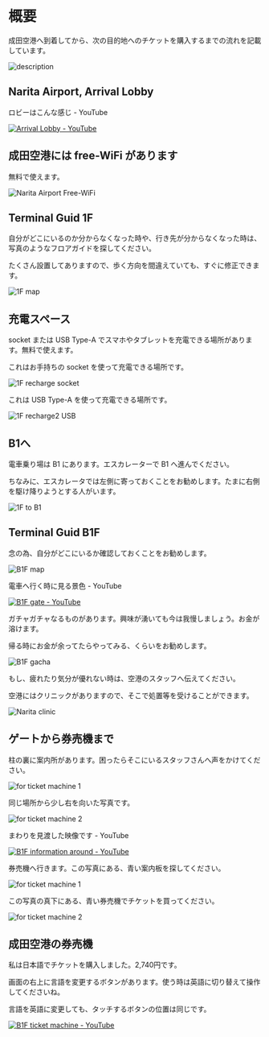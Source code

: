 # 概要

成田空港へ到着してから、次の目的地へのチケットを購入するまでの流れを記載しています。

![description](https://user-images.githubusercontent.com/56988/221177813-c98f9bea-9602-43ed-bc4e-197af5a915ad.png)

## Narita Airport, Arrival Lobby

ロビーはこんな感じ - YouTube

[![Arrival Lobby - YouTube](http://img.youtube.com/vi/b7DJ2pLqav4/1.jpg)](https://www.youtube.com/watch?v=b7DJ2pLqav4)

## 成田空港には free-WiFi があります

無料で使えます。

![Narita Airport Free-WiFi](https://user-images.githubusercontent.com/56988/221178238-ba6b308b-fb85-47a3-90cc-2006622b6e67.png)


## Terminal Guid 1F

自分がどこにいるのか分からなくなった時や、行き先が分からなくなった時は、写真のようなフロアガイドを探してください。

たくさん設置してありますので、歩く方向を間違えていても、すぐに修正できます。

![1F map](https://user-images.githubusercontent.com/56988/221175660-d3235aa0-2b58-4533-9f7c-fddd9d5d5eb4.jpg)

## 充電スペース

socket または USB Type-A でスマホやタブレットを充電できる場所があります。無料で使えます。

これはお手持ちの socket を使って充電できる場所です。

![1F recharge socket](https://user-images.githubusercontent.com/56988/221176966-bfc837a5-25ba-489a-a0b4-e08ad7fcb40e.jpg)

これは USB Type-A を使って充電できる場所です。

![1F recharge2 USB](https://user-images.githubusercontent.com/56988/221179026-ad9ff427-3a16-4f1b-987e-da49922fbff8.jpg)

## B1へ

電車乗り場は B1 にあります。エスカレーターで B1 へ進んでください。

ちなみに、エスカレータでは左側に寄っておくことをお勧めします。たまに右側を駆け降りようとする人がいます。

![1F to B1](https://user-images.githubusercontent.com/56988/221181951-9f1ebcd6-5038-412f-9465-8c14b431d8dd.jpg)

## Terminal Guid B1F

念の為、自分がどこにいるか確認しておくことをお勧めします。

![B1F map](https://user-images.githubusercontent.com/56988/221182925-43aba2ad-0e25-44f0-8998-55f2e4458348.jpg)

電車へ行く時に見る景色 - YouTube

[![B1F gate - YouTube](http://img.youtube.com/vi/jElSKOYlSk0/2.jpg)](https://www.youtube.com/watch?v=jElSKOYlSk0)

ガチャガチャなるものがあります。興味が湧いても今は我慢しましょう。お金が溶けます。

帰る時にお金が余ってたらやってみる、くらいをお勧めします。

![B1F gacha](https://user-images.githubusercontent.com/56988/221184650-fb12d8e2-8ef6-4f7d-a6ec-85488641fc7f.jpg)

もし、疲れたり気分が優れない時は、空港のスタッフへ伝えてください。

空港にはクリニックがありますので、そこで処置等を受けることができます。

![Narita clinic](https://user-images.githubusercontent.com/56988/221185584-148b40d4-3e99-4f2c-ad67-30e22458e257.jpg)

## ゲートから券売機まで

柱の裏に案内所があります。困ったらそこにいるスタッフさんへ声をかけてください。

![for ticket machine 1](https://user-images.githubusercontent.com/56988/221187444-9a035515-cfcb-45aa-8654-da1aeb7e3e39.jpg)

同じ場所から少し右を向いた写真です。

![for ticket machine 2](https://user-images.githubusercontent.com/56988/221187887-d7ca1a88-d895-4b32-87ae-c7b1094efdeb.jpg)

まわりを見渡した映像です - YouTube

[![B1F information around - YouTube](http://img.youtube.com/vi/KuCXsTIebgA/1.jpg)](https://www.youtube.com/watch?v=KuCXsTIebgA)

券売機へ行きます。この写真にある、青い案内板を探してください。

![for ticket machine 1](https://user-images.githubusercontent.com/56988/221190876-e5f799bc-2455-489b-a7a4-bddf55d0bedf.jpg)

この写真の真下にある、青い券売機でチケットを買ってください。

![for ticket machine 2](https://user-images.githubusercontent.com/56988/221191515-f1024f17-c2bd-4e73-875d-12a4880dc18c.jpg)

## 成田空港の券売機

私は日本語でチケットを購入しました。2,740円です。

画面の右上に言語を変更するボタンがあります。使う時は英語に切り替えて操作してくださいね。

言語を英語に変更しても、タッチするボタンの位置は同じです。

[![B1F ticket machine - YouTube](http://img.youtube.com/vi/K-SBlNw-O0Q/3.jpg)](https://www.youtube.com/watch?v=K-SBlNw-O0Q)
